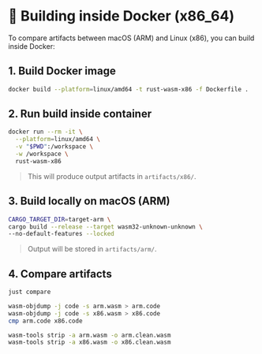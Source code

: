 # 🐳 Building inside Docker (x86\_64)

To compare artifacts between macOS (ARM) and Linux (x86), you can build inside Docker:

## 1. **Build Docker image**

```bash
docker build --platform=linux/amd64 -t rust-wasm-x86 -f Dockerfile .
```

## 2. **Run build inside container**

```bash
docker run --rm -it \
  --platform=linux/amd64 \
  -v "$PWD":/workspace \
  -w /workspace \
  rust-wasm-x86
```

> This will produce output artifacts in `artifacts/x86/`.

## 3. **Build locally on macOS (ARM)**

```bash
CARGO_TARGET_DIR=target-arm \
cargo build --release --target wasm32-unknown-unknown \
--no-default-features --locked
```

> Output will be stored in `artifacts/arm/`.

## 4. **Compare artifacts**

```bash
just compare

wasm-objdump -j code -s arm.wasm > arm.code
wasm-objdump -j code -s x86.wasm > x86.code
cmp arm.code x86.code

wasm-tools strip -a arm.wasm -o arm.clean.wasm
wasm-tools strip -a x86.wasm -o x86.clean.wasm
```
